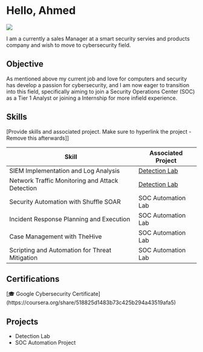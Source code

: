 # Hello, Ahmed
<a href="[https://linkedin.com](https://www.linkedin.com/in/ahmad-rezwan-9688051a5/)"><img src="https://img.shields.io/badge/-LinkedIn-0072b1?&style=for-the-badge&logo=linkedin&logoColor=white" /></a>

I am a currently a sales Manager at a smart security servies and products company and wish to move to cybersecurity field. 
 
## Objective

As mentioned above my current job and love for computers and security has develop a passion for cybersecurity, and I am now eager to transition into this field, specifically aiming to join a Security Operations Center (SOC) as a Tier 1 Analyst or joining a Internship for more infield experience. 

## Skills
[Provide skills and associated project. Make sure to hyperlink the project - Remove this afterwards]]

| Skill                                         | Associated Project         |
|-----------------------------------------------|----------------------------|
| SIEM Implementation and Log Analysis          | <a href="https://google.com">Detection Lab</a>|
| Network Traffic Monitoring and Attack Detection | <a href="https://google.com">Detection Lab</a>|
| Security Automation with Shuffle SOAR         | SOC Automation Lab|
| Incident Response Planning and Execution      | SOC Automation Lab|
| Case Management with TheHive                  | SOC Automation Lab|
| Scripting and Automation for Threat Mitigation | SOC Automation Lab|

## Certifications
<div>
[🎓 Google Cybersecurity Certificate](https://coursera.org/share/518825d1483b73c425b294a43519afa5)
</div>

## Projects
- Detection Lab
- SOC Automation Project
